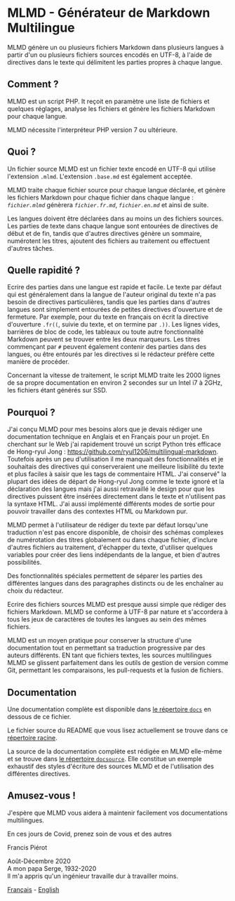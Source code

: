 # MLMD - Générateur de Markdown Multilingue<A id="a1"></A>

MLMD génère un ou plusieurs fichiers Markdown dans plusieurs langues à partir d'un ou
plusieurs fichiers sources encodés en UTF-8, à l'aide de directives dans le texte qui 
délimitent les parties propres à chaque langue.

## Comment ?<A id="a2"></A>

MLMD est un script PHP. It reçoit en paramètre une liste de fichiers et quelques
réglages, analyse les fichiers et génère les fichiers Markdown pour chaque langue.

MLMD nécessite l'interpréteur PHP version 7 ou ultérieure.

## Quoi ?<A id="a3"></A>

Un fichier source MLMD est un fichier texte encodé en UTF-8 qui utilise l'extension `.mlmd`.
L'extension `.base.md` est également acceptée.

MLMD traite chaque fichier source pour chaque langue déclarée, et génère les fichiers
Markdown pour chaque fichier dans chaque langue : *`fichier.mlmd`* génèrera *`fichier.fr.md`*,
*`fichier.en.md`* et ainsi de suite.

Les langues doivent être déclarées dans au moins un des fichiers sources. Les parties de
texte dans chaque langue sont entourées de directives de début et de fin, tandis que d'autres
directives génère un sommaire, numérotent les titres, ajoutent des fichiers au traitement
ou effectuent d'autres tâches.

## Quelle rapidité ?<A id="a4"></A>

Ecrire des parties dans une langue est rapide et facile. Le texte par défaut qui est
généralement dans la langue de l'auteur original du texte n'a pas besoin de directives
particulières, tandis que les parties dans d'autres langues sont simplement entourées de
petites directives d'ouverture et de fermeture. Par exemple, pour du texte en français on
écrit la directive d'ouverture `.fr((`, suivie du texte, et on termine par `.))`. Les
lignes vides, barrières de bloc de code, les tableaux ou toute autre fonctionnalité Markdown
peuvent se trouver entre les deux marqueurs. Les titres commençant par `#` peuvent également
contenir des parties dans des langues, ou être entourés par les directives si le rédacteur
préfère cette manière de procéder.

Concernant la vitesse de traitement, le script MLMD traite les 2000 lignes de sa propre
documentation en environ 2 secondes sur un Intel i7 à 2GHz, les fichiers étant générés sur SSD.

## Pourquoi ?<A id="a5"></A>

J'ai conçu MLMD pour mes besoins alors que je devais rédiger une documentation technique
en Anglais et en Français pour un projet. En cherchant sur le Web j'ai rapidement trouvé un script
Python très efficace de Hong-ryul Jong : https://github.com/ryul1206/multilingual-markdown.
Toutefois après un peu d'utilisation il me manquait des fonctionnalités et je souhaitais des directives
qui conserveraient une meilleure lisibilité du texte et plus faciles à saisir que les tags de
commentaire HTML. J'ai conservé" la plupart des idées de départ de Hong-ryul Jong comme le texte
ignoré et la déclaration des langues mais j'ai aussi retravaillé le design pour que les directives
puissent être insérées directement dans le texte et n'utilisent pas la syntaxe HTML. J'ai aussi
implémenté différents modes de sortie pour pouvoir travailler dans des contextes HTML ou Markdown pur.

MLMD permet à l'utilisateur de rédiger du texte par défaut lorsqu'une traduction n'est
pas encore disponible, de choisir des schémas complexes de numérotation des titres globalement
ou dans chaque fichier, d'inclure d'autres fichiers au traitement, d'échapper du texte, 
d'utiliser quelques variables pour créer des liens indépendants de la langue, et bien d'autres 
possibilités.

Des fonctionnalités spéciales permettent de séparer les parties des différentes langues
dans des paragraphes distincts ou de les enchaîner au choix du rédacteur.

Ecrire des fichiers sources MLMD est presque aussi simple que rédiger des fichiers Markdown.
MLMD se conforme à UTF-8 par nature et s'accordera à tous les jeux de caractères de toutes les
langues au sein des mêmes fichiers.

MLMD est un moyen pratique pour conserver la structure d'une documentation tout en
permettant sa traduction progressive par des auteurs différents. EN tant que fichiers textes,
les sources multilingues MLMD se glissent parfaitement dans les outils de gestion de version
comme Git, permettant les comparaisons, les pull-requests et la fusion de fichiers.

## Documentation<A id="a6"></A>

Une documentation complète est disponible dans [le répertoire `docs`](docs/MLMD.fr.md) 
en dessous de ce fichier.

Le fichier source du README que vous lisez actuellement se trouve dans ce [répertoire racine](README.mlmd).

La source de la documentation complète est rédigée en MLMD elle-même et se trouve dans
[le répertoire `docsource`](docsource/MLMD.mlmd). Elle constitue un exemple exhaustif des styles d'écriture
des sources MLMD et de l'utilisation des différentes directives.

## Amusez-vous !<A id="a7"></A>

J'espère que MLMD vous aidera à maintenir facilement vos documentations multilingues.

En ces jours de Covid, prenez soin de vous et des autres

Francis Piérot

Août-Décembre 2020<br />
A mon papa Serge, 1932-2020<br />
Il m'a appris qu'un ingénieur travaille dur à travailler moins.

[Français](README.fr.md) - [English](README.md)
